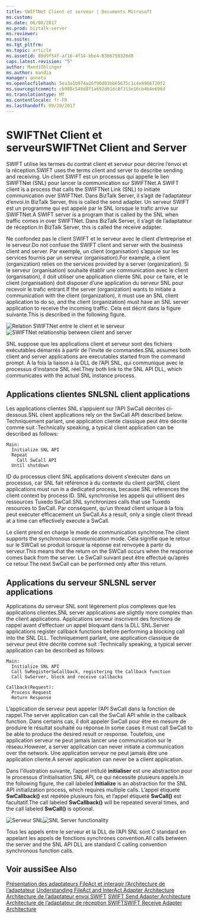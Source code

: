 ```yaml
---
title: SWIFTNet Client et serveur | Documents Microsoft
ms.custom: 
ms.date: 06/08/2017
ms.prod: biztalk-server
ms.reviewer: 
ms.suite: 
ms.tgt_pltfrm: 
ms.topic: article
ms.assetid: 89d9f54f-af16-4f14-bbe4-8306758320d8
caps.latest.revision: "5"
author: MandiOhlinger
ms.author: mandia
manager: anneta
ms.openlocfilehash: 5ea3a1b974a26f90d03bb65675c1c4e8966720f2
ms.sourcegitcommit: cb908c540d8f1a692d01dc8f313e16cb4b4e696d
ms.translationtype: MT
ms.contentlocale: fr-FR
ms.lasthandoff: 09/20/2017
---
```

# <a name="swiftnet-client-and-server"></a><span data-ttu-id="01823-102">SWIFTNet Client et serveur</span><span class="sxs-lookup"><span data-stu-id="01823-102">SWIFTNet Client and Server</span></span>
<span data-ttu-id="01823-103">SWIFT utilise les termes du contrat client et serveur pour décrire l’envoi et la réception.</span><span class="sxs-lookup"><span data-stu-id="01823-103">SWIFT uses the terms client and server to describe sending and receiving.</span></span> <span data-ttu-id="01823-104">Un client SWIFT est un processus qui appelle le lien SWIFTNet (SNL) pour lancer la communication sur SWIFTNet.</span><span class="sxs-lookup"><span data-stu-id="01823-104">A SWIFT client is a process that calls the SWIFTNet Link (SNL) to initiate communication over SWIFTNet.</span></span> <span data-ttu-id="01823-105">Dans BizTalk Server, il s’agit de l’adaptateur d’envoi.</span><span class="sxs-lookup"><span data-stu-id="01823-105">In BizTalk Server, this is called the send adapter.</span></span> <span data-ttu-id="01823-106">Un serveur SWIFT est un programme qui est appelé par le SNL lorsque le trafic arrive sur SWIFTNet.</span><span class="sxs-lookup"><span data-stu-id="01823-106">A SWIFT server is a program that is called by the SNL when traffic comes in over SWIFTNet.</span></span> <span data-ttu-id="01823-107">Dans BizTalk Server, il s’agit de l’adaptateur de réception.</span><span class="sxs-lookup"><span data-stu-id="01823-107">In BizTalk Server, this is called the receive adapter.</span></span>  
  
 <span data-ttu-id="01823-108">Ne confondez pas le client SWIFT et le serveur avec le client d’entreprise et le serveur.</span><span class="sxs-lookup"><span data-stu-id="01823-108">Do not confuse the SWIFT client and server with the business client and server.</span></span> <span data-ttu-id="01823-109">Par exemple, un client (organisation) s’appuie sur les services fournis par un serveur (organisation).</span><span class="sxs-lookup"><span data-stu-id="01823-109">For example, a client (organization) relies on the services provided by a server (organization).</span></span> <span data-ttu-id="01823-110">Si le serveur (organisation) souhaite établir une communication avec le client (organisation), il doit utiliser une application cliente SNL pour ce faire, et le client (organisation) doit disposer d’une application du serveur SNL pour recevoir le trafic entrant.</span><span class="sxs-lookup"><span data-stu-id="01823-110">If the server (organization) wants to initiate a communication with the client (organization), it must use an SNL client application to do so, and the client (organization) must have an SNL server application to receive the incoming traffic.</span></span> <span data-ttu-id="01823-111">Cela est décrit dans la figure suivante.</span><span class="sxs-lookup"><span data-stu-id="01823-111">This is described in the following figure.</span></span>  
  
 <span data-ttu-id="01823-112">![Relation SWIFTNet entre le client et le serveur](../../adapters-and-accelerators/fileact-interact/media/7ad5d877-19d4-431f-9358-d5ae278cf945.gif "7ad5d877-19d4-431f-9358-d5ae278cf945")</span><span class="sxs-lookup"><span data-stu-id="01823-112">![SWIFTNet relationship between client and server](../../adapters-and-accelerators/fileact-interact/media/7ad5d877-19d4-431f-9358-d5ae278cf945.gif "7ad5d877-19d4-431f-9358-d5ae278cf945")</span></span>  
  
 <span data-ttu-id="01823-113">SNL suppose que les applications client et serveur sont des fichiers exécutables démarrés à partir de l’invite de commandes.</span><span class="sxs-lookup"><span data-stu-id="01823-113">SNL assumes both client and server applications are executables started from the command prompt.</span></span> <span data-ttu-id="01823-114">À la fois la liaison à la DLL de l’API SNL, qui communique avec le processus d’instance SNL réel.</span><span class="sxs-lookup"><span data-stu-id="01823-114">They both link to the SNL API DLL, which communicates with the actual SNL instance process.</span></span>  
  
## <a name="snl-client-applications"></a><span data-ttu-id="01823-115">Applications clientes SNL</span><span class="sxs-lookup"><span data-stu-id="01823-115">SNL client applications</span></span>  
 <span data-ttu-id="01823-116">Les applications clientes SNL s’appuient sur l’API SwCall décrites ci-dessous.</span><span class="sxs-lookup"><span data-stu-id="01823-116">SNL client applications rely on the SwCall API described below.</span></span> <span data-ttu-id="01823-117">Techniquement parlant, une application cliente classique peut être décrite comme suit :</span><span class="sxs-lookup"><span data-stu-id="01823-117">Technically speaking, a typical client application can be described as follows:</span></span>  
  
```  
Main:  
  Initialize SNL API  
  Repeat  
    Call SwCall API  
  Until shutdown  
```  
  
 <span data-ttu-id="01823-118">ID du processus client SNL applications doivent s’exécuter dans un processus, car SNL fait référence à du contexte du client par</span><span class="sxs-lookup"><span data-stu-id="01823-118">SNL client applications must run in a dedicated process, because SNL references the client context by process ID.</span></span> <span data-ttu-id="01823-119">SNL synchronise les appels qui utilisent des ressources Tuxedo SwCall.</span><span class="sxs-lookup"><span data-stu-id="01823-119">SNL synchronizes calls that use Tuxedo resources to SwCall.</span></span> <span data-ttu-id="01823-120">Par conséquent, qu’un thread client unique à la fois peut exécuter efficacement un SwCall.</span><span class="sxs-lookup"><span data-stu-id="01823-120">As a result, only a single client thread at a time can effectively execute a SwCall.</span></span>  
  
 <span data-ttu-id="01823-121">Le client prend en charge le mode de communication synchrone.</span><span class="sxs-lookup"><span data-stu-id="01823-121">The client supports the synchronous communication mode.</span></span> <span data-ttu-id="01823-122">Cela signifie que le retour sur le SWCall se produit lorsque la réponse est renvoyée à partir du serveur.</span><span class="sxs-lookup"><span data-stu-id="01823-122">This means that the return on the SWCall occurs when the response comes back from the server.</span></span> <span data-ttu-id="01823-123">Le SwCall suivant peut être effectué qu’après ce retour.</span><span class="sxs-lookup"><span data-stu-id="01823-123">The next SwCall can be performed only after this return.</span></span>  
  
## <a name="snl-server-applications"></a><span data-ttu-id="01823-124">Applications du serveur SNL</span><span class="sxs-lookup"><span data-stu-id="01823-124">SNL server applications</span></span>  
 <span data-ttu-id="01823-125">Applications du serveur SNL sont légèrement plus complexes que les applications clientes.</span><span class="sxs-lookup"><span data-stu-id="01823-125">SNL server applications are slightly more complex than the client applications.</span></span> <span data-ttu-id="01823-126">Applications serveur inscrivent des fonctions de rappel avant d’effectuer un appel bloquant dans la DLL SNL.</span><span class="sxs-lookup"><span data-stu-id="01823-126">Server applications register callback functions before performing a blocking call into the SNL DLL.</span></span> <span data-ttu-id="01823-127">Techniquement parlant, une application classique de serveur peut être décrite comme suit :</span><span class="sxs-lookup"><span data-stu-id="01823-127">Technically speaking, a typical server application can be described as follows:</span></span>  
  
```  
Main:  
  Initialize SNL API  
  Call SwRegisterSwCallback, registering the Callback function  
  Call SwServer, block and receive callbacks  
  
Callback(Request):  
  Process Request  
  Return Response  
```  
  
 <span data-ttu-id="01823-128">L’application de serveur peut appeler l’API SwCall dans la fonction de rappel.</span><span class="sxs-lookup"><span data-stu-id="01823-128">The server application can call the SwCall API while in the callback function.</span></span> <span data-ttu-id="01823-129">Dans certains cas, il doit appeler SwCall pour être en mesure de produire le résultat souhaité ou réponse.</span><span class="sxs-lookup"><span data-stu-id="01823-129">In some cases it must call SwCall to be able to produce the desired result or response.</span></span> <span data-ttu-id="01823-130">Toutefois, une application serveur ne peut jamais lancer une communication sur le réseau.</span><span class="sxs-lookup"><span data-stu-id="01823-130">However, a server application can never initiate a communication over the network.</span></span> <span data-ttu-id="01823-131">Une application serveur ne peut jamais être une application cliente.</span><span class="sxs-lookup"><span data-stu-id="01823-131">A server application can never be a client application.</span></span>  
  
 <span data-ttu-id="01823-132">Dans l’illustration suivante, l’appel intitulé **initialiser** est une abstraction pour le processus d’initialisation SNL API, ce qui nécessite plusieurs appels.</span><span class="sxs-lookup"><span data-stu-id="01823-132">In the following figure, the call labeled **Initialize** is an abstraction for the SNL API initialization process, which requires multiple calls.</span></span> <span data-ttu-id="01823-133">L’appel étiqueté **SwCallback()** est répétée plusieurs fois, et l’appel étiqueté **SwCall()** est facultatif.</span><span class="sxs-lookup"><span data-stu-id="01823-133">The call labeled **SwCallback()** will be repeated several times, and the call labeled **SwCall()** is optional.</span></span>  
  
 <span data-ttu-id="01823-134">![Serveur SNL](../../adapters-and-accelerators/fileact-interact/media/42395775-cdbc-4e36-8b36-566caefa2aaf.gif "42395775-cdbc-4e36-8b36-566caefa2aaf")</span><span class="sxs-lookup"><span data-stu-id="01823-134">![SNL Server functionality](../../adapters-and-accelerators/fileact-interact/media/42395775-cdbc-4e36-8b36-566caefa2aaf.gif "42395775-cdbc-4e36-8b36-566caefa2aaf")</span></span>  
  
 <span data-ttu-id="01823-135">Tous les appels entre le serveur et la DLL de l’API SNL sont C standard en appelant les appels de fonctions synchrones convention.</span><span class="sxs-lookup"><span data-stu-id="01823-135">All calls between the server and the SNL API DLL are standard C calling convention synchronous function calls.</span></span>  
  
## <a name="see-also"></a><span data-ttu-id="01823-136">Voir aussi</span><span class="sxs-lookup"><span data-stu-id="01823-136">See Also</span></span>  
 <span data-ttu-id="01823-137">[Présentation des adaptateurs FileAct et interagir l’Architecture de l’adaptateur](../../adapters-and-accelerators/fileact-interact/understanding-fileact-and-interact-adapter-architecture.md) </span><span class="sxs-lookup"><span data-stu-id="01823-137">[Understanding FileAct and InterAct Adapter Architecture](../../adapters-and-accelerators/fileact-interact/understanding-fileact-and-interact-adapter-architecture.md) </span></span>  
 <span data-ttu-id="01823-138">[Architecture de l’adaptateur envoi SWIFT](../../adapters-and-accelerators/fileact-interact/swift-send-adapter-architecture.md) </span><span class="sxs-lookup"><span data-stu-id="01823-138">[SWIFT Send Adapter Architecture](../../adapters-and-accelerators/fileact-interact/swift-send-adapter-architecture.md) </span></span>  
 [<span data-ttu-id="01823-139">Architecture de l’adaptateur de réception SWIFT</span><span class="sxs-lookup"><span data-stu-id="01823-139">SWIFT Receive Adapter Architecture</span></span>](../../adapters-and-accelerators/fileact-interact/swift-receive-adapter-architecture.md)